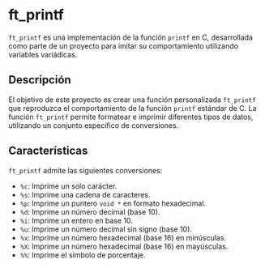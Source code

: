 # ft_printf

`ft_printf` es una implementación de la función `printf` en C, desarrollada como parte de un proyecto para imitar su comportamiento utilizando variables variádicas.

## Descripción

El objetivo de este proyecto es crear una función personalizada `ft_printf` que reproduzca el comportamiento de la función `printf` estándar de C. La función `ft_printf` permite formatear e imprimir diferentes tipos de datos, utilizando un conjunto específico de conversiones.

## Características

`ft_printf` admite las siguientes conversiones:

- `%c`: Imprime un solo carácter.
- `%s`: Imprime una cadena de caracteres.
- `%p`: Imprime un puntero `void *` en formato hexadecimal.
- `%d`: Imprime un número decimal (base 10).
- `%i`: Imprime un entero en base 10.
- `%u`: Imprime un número decimal sin signo (base 10).
- `%x`: Imprime un número hexadecimal (base 16) en minúsculas.
- `%X`: Imprime un número hexadecimal (base 16) en mayúsculas.
- `%%`: Imprime el símbolo de porcentaje.

